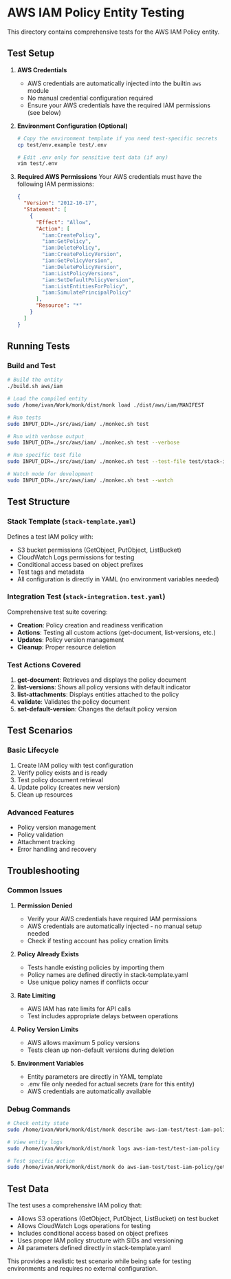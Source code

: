 # AWS IAM Policy Entity Testing

This directory contains comprehensive tests for the AWS IAM Policy entity.

## Test Setup

1. **AWS Credentials**
   - AWS credentials are automatically injected into the builtin `aws` module
   - No manual credential configuration required
   - Ensure your AWS credentials have the required IAM permissions (see below)

2. **Environment Configuration (Optional)**
   ```bash
   # Copy the environment template if you need test-specific secrets
   cp test/env.example test/.env
   
   # Edit .env only for sensitive test data (if any)
   vim test/.env
   ```

3. **Required AWS Permissions**
   Your AWS credentials must have the following IAM permissions:
   ```json
   {
     "Version": "2012-10-17",
     "Statement": [
       {
         "Effect": "Allow",
         "Action": [
           "iam:CreatePolicy",
           "iam:GetPolicy",
           "iam:DeletePolicy",
           "iam:CreatePolicyVersion",
           "iam:GetPolicyVersion",
           "iam:DeletePolicyVersion",
           "iam:ListPolicyVersions",
           "iam:SetDefaultPolicyVersion",
           "iam:ListEntitiesForPolicy",
           "iam:SimulatePrincipalPolicy"
         ],
         "Resource": "*"
       }
     ]
   }
   ```

## Running Tests

### Build and Test
```bash
# Build the entity
./build.sh aws/iam

# Load the compiled entity
sudo /home/ivan/Work/monk/dist/monk load ./dist/aws/iam/MANIFEST

# Run tests
sudo INPUT_DIR=./src/aws/iam/ ./monkec.sh test

# Run with verbose output
sudo INPUT_DIR=./src/aws/iam/ ./monkec.sh test --verbose

# Run specific test file
sudo INPUT_DIR=./src/aws/iam/ ./monkec.sh test --test-file test/stack-integration.test.yaml

# Watch mode for development
sudo INPUT_DIR=./src/aws/iam/ ./monkec.sh test --watch
```

## Test Structure

### Stack Template (`stack-template.yaml`)
Defines a test IAM policy with:
- S3 bucket permissions (GetObject, PutObject, ListBucket)
- CloudWatch Logs permissions for testing
- Conditional access based on object prefixes
- Test tags and metadata
- All configuration is directly in YAML (no environment variables needed)

### Integration Test (`stack-integration.test.yaml`)
Comprehensive test suite covering:
- **Creation**: Policy creation and readiness verification
- **Actions**: Testing all custom actions (get-document, list-versions, etc.)
- **Updates**: Policy version management
- **Cleanup**: Proper resource deletion

### Test Actions Covered
1. **get-document**: Retrieves and displays the policy document
2. **list-versions**: Shows all policy versions with default indicator
3. **list-attachments**: Displays entities attached to the policy
4. **validate**: Validates the policy document
5. **set-default-version**: Changes the default policy version

## Test Scenarios

### Basic Lifecycle
1. Create IAM policy with test configuration
2. Verify policy exists and is ready
3. Test policy document retrieval
4. Update policy (creates new version)
5. Clean up resources

### Advanced Features
- Policy version management
- Policy validation
- Attachment tracking
- Error handling and recovery

## Troubleshooting

### Common Issues

1. **Permission Denied**
   - Verify your AWS credentials have required IAM permissions
   - AWS credentials are automatically injected - no manual setup needed
   - Check if testing account has policy creation limits

2. **Policy Already Exists**
   - Tests handle existing policies by importing them
   - Policy names are defined directly in stack-template.yaml
   - Use unique policy names if conflicts occur

3. **Rate Limiting**
   - AWS IAM has rate limits for API calls
   - Test includes appropriate delays between operations

4. **Policy Version Limits**
   - AWS allows maximum 5 policy versions
   - Tests clean up non-default versions during deletion

5. **Environment Variables**
   - Entity parameters are directly in YAML template
   - .env file only needed for actual secrets (rare for this entity)
   - AWS credentials are automatically available

### Debug Commands
```bash
# Check entity state
sudo /home/ivan/Work/monk/dist/monk describe aws-iam-test/test-iam-policy

# View entity logs
sudo /home/ivan/Work/monk/dist/monk logs aws-iam-test/test-iam-policy

# Test specific action
sudo /home/ivan/Work/monk/dist/monk do aws-iam-test/test-iam-policy/get-document
```

## Test Data

The test uses a comprehensive IAM policy that:
- Allows S3 operations (GetObject, PutObject, ListBucket) on test bucket
- Allows CloudWatch Logs operations for testing
- Includes conditional access based on object prefixes
- Uses proper IAM policy structure with SIDs and versioning
- All parameters defined directly in stack-template.yaml

This provides a realistic test scenario while being safe for testing environments and requires no external configuration. 